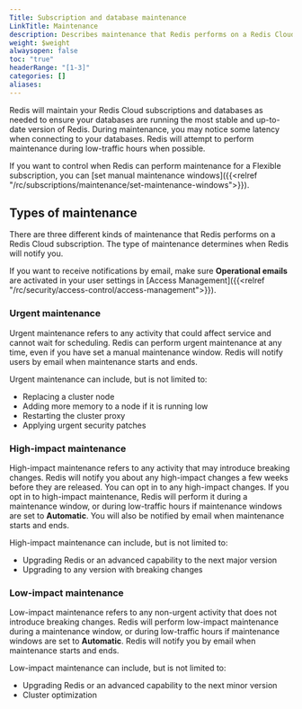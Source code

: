 ```yaml
---
Title: Subscription and database maintenance
LinkTitle: Maintenance
description: Describes maintenance that Redis performs on a Redis Cloud subscription.
weight: $weight
alwaysopen: false
toc: "true"
headerRange: "[1-3]"
categories: []
aliases: 
---
```


Redis will maintain your Redis Cloud subscriptions and databases as needed to ensure your databases are running the most stable and up-to-date version of Redis. During maintenance, you may notice some latency when connecting to your databases. Redis will attempt to perform maintenance during low-traffic hours when possible. 

If you want to control when Redis can perform maintenance for a Flexible subscription, you can [set manual maintenance windows]({{<relref "/rc/subscriptions/maintenance/set-maintenance-windows">}}).

## Types of maintenance

There are three different kinds of maintenance that Redis performs on a Redis Cloud subscription. The type of maintenance determines when Redis will notify you.

If you want to receive notifications by email, make sure **Operational emails** are activated in your user settings in [Access Management]({{<relref "/rc/security/access-control/access-management">}}). 

### Urgent maintenance

Urgent maintenance refers to any activity that could affect service and cannot wait for scheduling. Redis can perform urgent maintenance at any time, even if you have set a manual maintenance window. Redis will notify users by email when maintenance starts and ends.

Urgent maintenance can include, but is not limited to:

- Replacing a cluster node
- Adding more memory to a node if it is running low
- Restarting the cluster proxy
- Applying urgent security patches

### High-impact maintenance

High-impact maintenance refers to any activity that may introduce breaking changes. Redis will notify you about any high-impact changes a few weeks before they are released. You can opt in to any high-impact changes. If you opt in to high-impact maintenance, Redis will perform it during a maintenance window, or during low-traffic hours if maintenance windows are set to **Automatic**. You will also be notified by email when maintenance starts and ends.

High-impact maintenance can include, but is not limited to:

- Upgrading Redis or an advanced capability to the next major version
- Upgrading to any version with breaking changes

### Low-impact maintenance

Low-impact maintenance refers to any non-urgent activity that does not introduce breaking changes. Redis will perform low-impact maintenance during a maintenance window, or during low-traffic hours if maintenance windows are set to **Automatic**. Redis will notify you by email when maintenance starts and ends.

Low-impact maintenance can include, but is not limited to:

- Upgrading Redis or an advanced capability to the next minor version
- Cluster optimization

